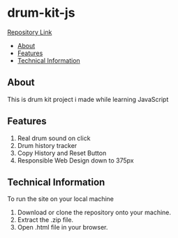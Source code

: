 # drum-kit-js

[Repository Link](https://github.com/jedrzej1234203/drum-kit-js)

- [About](#about)
- [Features](#features)
- [Technical Information](#technical_information)

<a name="about"></a>
## About
This is drum kit project i made while learning JavaScript

<a name="features"></a>
## Features
1. Real drum sound on click
2. Drum history tracker
3. Copy History and Reset Button
4. Responsible Web Design down to 375px

<a name="technical_information"></a>
## Technical Information

To run the site on your local machine

1. Download or clone the repository onto your machine.
2. Extract the .zip file.
3. Open .html file in your browser.
